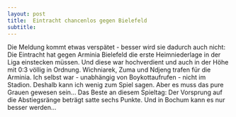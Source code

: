 ```yaml
---
layout: post
title:  Eintracht chancenlos gegen Bielefeld
subtitle:  
---
```


Die Meldung kommt etwas verspätet - besser wird sie dadurch auch nicht: Die Eintracht hat gegen Arminia Bielefeld die erste Heimniederlage in der Liga einstecken müssen. Und diese war hochverdient und auch in der Höhe mit 0:3 völlig in Ordnung. Wichniarek, Zuma und Ndjeng trafen für die Arminia. Ich selbst war - unabhängig von Boykottaufrufen - nicht im Stadion. Deshalb kann ich wenig zum Spiel sagen. Aber es muss das pure Grauen gewesen sein... Das Beste an diesem Spieltag: Der Vorsprung auf die Abstiegsränge beträgt satte sechs Punkte. Und in Bochum kann es nur besser werden...


